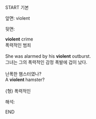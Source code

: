 START
기본

앞면:
violent


뒷면:
<div><b>violent</b> crime </div><div>폭력적인 범죄</div><div><br></div><div><div>She was alarmed by his <strong>violent</strong> outburst. </div><div><div>그녀는 그의 폭력적인 감정 폭발에 겁이 났다.</div></div></div><div><br></div><div><div><div>난폭한 햄스터였나?</div></div><div><div>A <b>violent </b>hamster?</div></div></div><div><br></div><div>{형} 폭력적인</div>


해석:

END